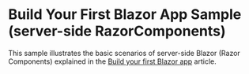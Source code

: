 # Build Your First Blazor App Sample (server-side RazorComponents)

This sample illustrates the basic scenarios of server-side Blazor (Razor Components) explained in the [Build your first Blazor app](https://docs.microsoft.com/aspnet/core/tutorials/build-your-first-blazor-app) article.
